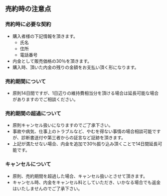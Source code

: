 ---
---

## 売約時の注意点

### 売約時に必要な契約

* 購入者様の下記情報を頂きます。
    - 氏名
    - 住所
    - 電話番号
* 内金として販売価格の30％を頂きます。
* 購入時、頂いた内金の残りの金額をお支払い頂く形になります。

### 売約期間について

* 原則14日間ですが、1日辺りの維持費相当分を頂ける場合は延長可能な場合がありますのでご相談ください。

### 売約期間の超過について

* 原則キャンセル扱いになりますのでご了承下さい。
* 事故や病気、仕事上のトラブルなど、やむを得ない事情の場合相談可能ですが、診断書送付や第三者からの証言など証跡を頂きます。
* 上記が満たせない場合、内金を追加で30％振り込み頂くことで14日間延長可能です。

### キャンセルについて

* 原則、売約期間を超過した場合、キャンセル扱いとさせて頂きます。
* キャンセル時、内金をキャンセル料としていただき、いかなる場合でも返金はいたしませんのでご了承下さい。

